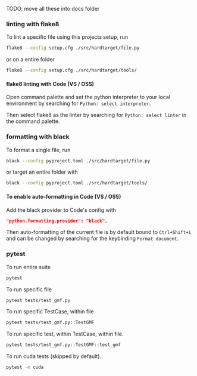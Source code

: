 TODO: move all these into docs folder


### linting with flake8

To lint a specific file using this projects setup, run

```bash
flake8 --config setup.cfg ./src/hardtarget/file.py
```

or on a entire folder

```bash
flake8 --config setup.cfg ./src/hardtarget/tools/
```

#### flake8 linting with Code (VS / OSS)

Open command palette and set the python interpreter to your local environment 
by searching for `Python: select interpreter`. 

Then select flake8 as the linter by searching for `Python: select linter` in 
the command palette. 

### formatting with black

To format a single file, run

```bash
black --config pyproject.toml ./src/hardtarget/file.py
```

or target an entire folder with 

```bash
black --config pyproject.toml ./src/hardtarget/tools/
```

#### To enable auto-formatting in Code (VS / OSS)

Add the black provider to Code's config with

```json
"python.formatting.provider": "black",
```

Then auto-formatting of the current file is by default bound to `Ctrl+Shift+i` 
and can be changed by searching for the keybinding `Format document`.

### pytest

To run entire suite
```bash
pytest
```
To run specific file
```bash
pytest tests/test_gmf.py
```

To run specific TestCase, within file
```bash
pytest tests/test_gmf.py::TestGMF
```

To run specific test, within TestCase, within file.
```bash
pytest tests/test_gmf.py::TestGMF::test_gmf
```

To run cuda tests (skipped by default).
```bash
pytest -m cuda
```
